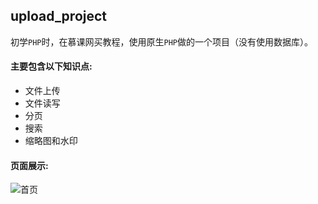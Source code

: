 ## upload_project
初学`PHP`时，在慕课网买教程，使用原生`PHP`做的一个项目（没有使用数据库）。  

#### 主要包含以下知识点:
* 文件上传
* 文件读写
* 分页
* 搜索
* 缩略图和水印

#### 页面展示:
![首页](https://github.com/hicolin/upload_demo/tree/master/images/index.png "index.png")



